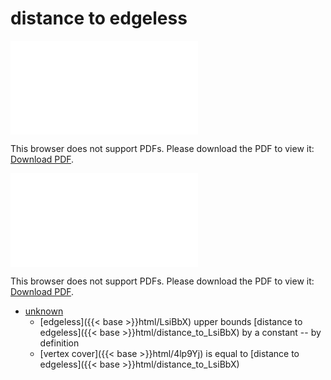# distance to edgeless




<object data="../local_distance_to_LsiBbX.pdf" type="application/pdf" width="100%" height="480px"><embed src="../local_distance_to_LsiBbX.pdf"><p>This browser does not support PDFs. Please download the PDF to view it: <a href="../local_distance_to_LsiBbX.pdf">Download PDF</a>.</p></embed></object>


<object data="../inclusions_distance_to_LsiBbX.pdf" type="application/pdf" width="100%" height="480px"><embed src="../inclusions_distance_to_LsiBbX.pdf"><p>This browser does not support PDFs. Please download the PDF to view it: <a href="../inclusions_distance_to_LsiBbX.pdf">Download PDF</a>.</p></embed></object>

*  [unknown](#)
    * [edgeless]({{< base >}}html/LsiBbX) upper bounds [distance to edgeless]({{< base >}}html/distance_to_LsiBbX) by a constant -- by definition
    * [vertex cover]({{< base >}}html/4lp9Yj) is equal to [distance to edgeless]({{< base >}}html/distance_to_LsiBbX)